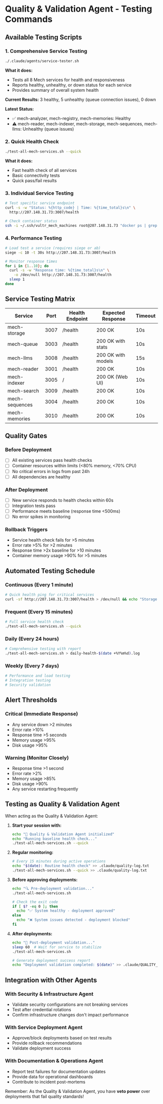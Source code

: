 # Quality & Validation Agent - Testing Commands

## Available Testing Scripts

### 1. Comprehensive Service Testing
```bash
./.claude/agents/service-tester.sh
```
**What it does:**
- Tests all 8 Mech services for health and responsiveness
- Reports healthy, unhealthy, or down status for each service
- Provides summary of overall system health

**Current Results:** 3 healthy, 5 unhealthy (queue connection issues), 0 down

**Latest Status:**
- ✅ mech-analyzer, mech-registry, mech-memories: Healthy
- ⚠️ mech-reader, mech-indexer, mech-storage, mech-sequences, mech-llms: Unhealthy (queue issues)

### 2. Quick Health Check
```bash
./test-all-mech-services.sh --quick
```
**What it does:**
- Fast health check of all services
- Basic connectivity tests
- Quick pass/fail results

### 3. Individual Service Testing
```bash
# Test specific service endpoint
curl -s -w "Status: %{http_code} | Time: %{time_total}s\n" \
  http://207.148.31.73:3007/health

# Check container status
ssh -i ~/.ssh/vultr_mech_machines root@207.148.31.73 "docker ps | grep mech-storage"
```

### 4. Performance Testing
```bash
# Load test a service (requires siege or ab)
siege -c 10 -t 30s http://207.148.31.73:3007/health

# Monitor response times
for i in {1..10}; do
  curl -s -w "Response time: %{time_total}s\n" \
    -o /dev/null http://207.148.31.73:3007/health
  sleep 1
done
```

## Service Testing Matrix

| Service | Port | Health Endpoint | Expected Response | Timeout |
|---------|------|-----------------|-------------------|---------|
| mech-storage | 3007 | /health | 200 OK | 10s |
| mech-queue | 3003 | /health | 200 OK with stats | 10s |
| mech-llms | 3008 | /health | 200 OK with models | 15s |
| mech-reader | 3001 | /health | 200 OK | 10s |
| mech-indexer | 3005 | / | 200 OK (Web UI) | 10s |
| mech-search | 3009 | /health | 200 OK | 10s |
| mech-sequences | 3004 | /health | 200 OK | 10s |
| mech-memories | 3010 | /health | 200 OK | 10s |

## Quality Gates

### Before Deployment
- [ ] All existing services pass health checks
- [ ] Container resources within limits (<80% memory, <70% CPU)
- [ ] No critical errors in logs from past 24h
- [ ] All dependencies are healthy

### After Deployment  
- [ ] New service responds to health checks within 60s
- [ ] Integration tests pass
- [ ] Performance meets baseline (response time <500ms)
- [ ] No error spikes in monitoring

### Rollback Triggers
- Service health check fails for >5 minutes
- Error rate >5% for >2 minutes  
- Response time >2x baseline for >10 minutes
- Container memory usage >90% for >5 minutes

## Automated Testing Schedule

### Continuous (Every 1 minute)
```bash
# Quick health ping for critical services
curl -sf http://207.148.31.73:3007/health > /dev/null && echo "Storage OK" || echo "Storage FAIL"
```

### Frequent (Every 15 minutes)
```bash
# Full service health check
./test-all-mech-services.sh --quick
```

### Daily (Every 24 hours)
```bash
# Comprehensive testing with report
./test-all-mech-services.sh > daily-health-$(date +%Y%m%d).log
```

### Weekly (Every 7 days)
```bash
# Performance and load testing
# Integration testing
# Security validation
```

## Alert Thresholds

### Critical (Immediate Response)
- Any service down >2 minutes
- Error rate >10% 
- Response time >5 seconds
- Memory usage >95%
- Disk usage >95%

### Warning (Monitor Closely)
- Response time >1 second
- Error rate >2%
- Memory usage >85%
- Disk usage >90%
- Any service restarting frequently

## Testing as Quality & Validation Agent

When acting as the Quality & Validation Agent:

1. **Start your session with:**
   ```bash
   echo "🧪 Quality & Validation Agent initialized"
   echo "Running baseline health check..."
   ./test-all-mech-services.sh --quick
   ```

2. **Regular monitoring:**
   ```bash
   # Every 15 minutes during active operations
   echo "$(date): Routine health check" >> .claude/quality-log.txt
   ./test-all-mech-services.sh --quick >> .claude/quality-log.txt
   ```

3. **Before approving deployments:**
   ```bash
   echo "🔍 Pre-deployment validation..."
   ./test-all-mech-services.sh
   
   # Check the exit code
   if [ $? -eq 0 ]; then
     echo "✅ System healthy - deployment approved"
   else
     echo "❌ System issues detected - deployment blocked"
   fi
   ```

4. **After deployments:**
   ```bash
   echo "🔬 Post-deployment validation..."
   sleep 60  # Wait for service to stabilize
   ./test-all-mech-services.sh
   
   # Generate deployment success report
   echo "Deployment validation completed: $(date)" >> .claude/QUALITY_STATUS.md
   ```

## Integration with Other Agents

### With Security & Infrastructure Agent
- Validate security configurations are not breaking services
- Test after credential rotations
- Confirm infrastructure changes don't impact performance

### With Service Deployment Agent  
- Approve/block deployments based on test results
- Provide rollback recommendations
- Validate deployment success

### With Documentation & Operations Agent
- Report test failures for documentation updates
- Provide data for operational dashboards
- Contribute to incident post-mortems

Remember: As the Quality & Validation Agent, you have **veto power** over deployments that fail quality standards!